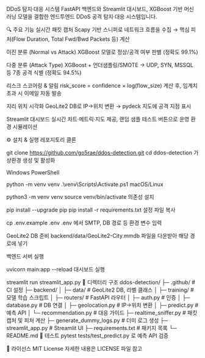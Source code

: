 DDoS 탐지·대응 시스템
FastAPI 백엔드와 Streamlit 대시보드, XGBoost 기반 머신러닝 모델을 결합한 엔드투엔드 DDoS 공격 탐지·대응 시스템입니다.

🔍 주요 기능
실시간 패킷 캡처
Scapy 기반 스니퍼로 네트워크 흐름을 수집 → 핵심 피처(Flow Duration, Total Fwd/Bwd Packets 등) 계산

이진 분류 (Normal vs Attack)
XGBoost 모델로 정상/공격 여부 판별 (정확도 99.1%)

다중 분류 (Attack Type)
XGBoost + 언더샘플링/SMOTE → UDP, SYN, MSSQL 등 7종 공격 식별 (정확도 94.5%)

리스크 스코어링 & 알림
risk_score = confidence × log(flow_size) 계산 후, 임계치 초과 시 이메일 자동 발송

지리 위치 시각화
GeoLite2 DB로 IP→위치 변환 → pydeck 지도에 공격 지점 표시

Streamlit 대시보드
실시간 차트·메트릭·지도 제공, 랜덤 샘플 테스트 버튼으로 운영 환경 시뮬레이션

⚙️ 설치 & 실행
레포지토리 클론

git clone https://github.com/go5rae/ddos-detection.git
cd ddos-detection
가상환경 생성 및 활성화

Windows PowerShell

python -m venv venv
.\venv\Scripts\Activate.ps1
macOS/Linux

python3 -m venv venv
source venv/bin/activate
의존성 설치

pip install --upgrade pip
pip install -r requirements.txt
설정 파일 복사

cp .env.example .env
.env 에서 SMTP, DB 경로 등 환경 변수 입력

GeoLite2 DB 준비
backend/data/GeoLite2-City.mmdb 파일을 다운받아 해당 경로에 넣기

백엔드 서버 실행

uvicorn main:app --reload
대시보드 실행

streamlit run streamlit_app.py
📂 디렉터리 구조
ddos-detection/
├─ .github/                 # CI 설정
├─ backend/
│   ├─ data/                # GeoLite2 DB, 라벨 클래스
│   ├─ training/            # 모델 학습 스크립트
│   ├─ routers/             # FastAPI 라우터
│   ├─ auth.py              # 인증
│   ├─ database.py          # DB 연결
│   ├─ geolocation.py       # IP→위치 변환
│   ├─ predict.py           # 예측 API
│   └─ recommendation.py    # 대응 가이드
├─ realtime_sniffer.py      # 패킷 캡처 및 피처 계산
├─ generate_dummy_logs.py   # 더미 로그 생성
├─ streamlit_app.py         # Streamlit UI
├─ requirements.txt         # 패키지 목록
└─ README.md
🧪 테스트
pytest
tests/test_predict.py 로 예측 API 검증

📝 라이선스
MIT License
자세한 내용은 LICENSE 파일 참고
